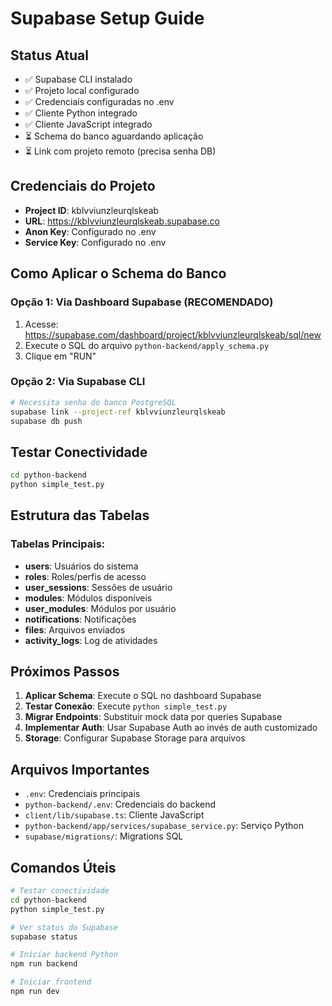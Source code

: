 # Supabase Setup Guide

## Status Atual
- ✅ Supabase CLI instalado
- ✅ Projeto local configurado
- ✅ Credenciais configuradas no .env
- ✅ Cliente Python integrado
- ✅ Cliente JavaScript integrado
- ⏳ Schema do banco aguardando aplicação
- ⏳ Link com projeto remoto (precisa senha DB)

## Credenciais do Projeto
- **Project ID**: kblvviunzleurqlskeab
- **URL**: https://kblvviunzleurqlskeab.supabase.co
- **Anon Key**: Configurado no .env
- **Service Key**: Configurado no .env

## Como Aplicar o Schema do Banco

### Opção 1: Via Dashboard Supabase (RECOMENDADO)
1. Acesse: https://supabase.com/dashboard/project/kblvviunzleurqlskeab/sql/new
2. Execute o SQL do arquivo `python-backend/apply_schema.py`
3. Clique em "RUN"

### Opção 2: Via Supabase CLI
```bash
# Necessita senha do banco PostgreSQL
supabase link --project-ref kblvviunzleurqlskeab
supabase db push
```

## Testar Conectividade
```bash
cd python-backend
python simple_test.py
```

## Estrutura das Tabelas

### Tabelas Principais:
- **users**: Usuários do sistema
- **roles**: Roles/perfis de acesso
- **user_sessions**: Sessões de usuário
- **modules**: Módulos disponíveis
- **user_modules**: Módulos por usuário
- **notifications**: Notificações
- **files**: Arquivos enviados
- **activity_logs**: Log de atividades

## Próximos Passos

1. **Aplicar Schema**: Execute o SQL no dashboard Supabase
2. **Testar Conexão**: Execute `python simple_test.py`
3. **Migrar Endpoints**: Substituir mock data por queries Supabase
4. **Implementar Auth**: Usar Supabase Auth ao invés de auth customizado
5. **Storage**: Configurar Supabase Storage para arquivos

## Arquivos Importantes
- `.env`: Credenciais principais
- `python-backend/.env`: Credenciais do backend
- `client/lib/supabase.ts`: Cliente JavaScript
- `python-backend/app/services/supabase_service.py`: Serviço Python
- `supabase/migrations/`: Migrations SQL

## Comandos Úteis
```bash
# Testar conectividade
cd python-backend
python simple_test.py

# Ver status do Supabase
supabase status

# Iniciar backend Python
npm run backend

# Iniciar frontend
npm run dev
```